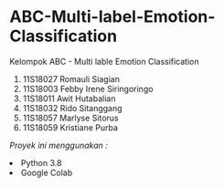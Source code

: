 # ABC-Multi-label-Emotion-Classification
<p dir="auto"> Kelompok ABC - Multi lable Emotion Classification </p>
<ol dir="auto">
  <li>11S18027 Romauli Siagian</li>
  <li>11S18003 Febby Irene Siringoringo</li>
  <li>11S18011 Awit Hutabalian</li>
  <li>11S18032 Rido Sitanggang</li>
  <li>11S18057 Marlyse Sitorus</li>
  <li>11S18059 Kristiane Purba</li>
</ol>

*Proyek ini menggunakan :*
<li> Python 3.8
<li> Google Colab

